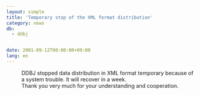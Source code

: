 ```yaml
---
layout: simple
title: 'Temporary stop of the XML format distribution'
category: news
db:
  - ddbj


date: 2001-09-12T00:00:00+09:00
lang: en
---
```


<dd>DDBJ stopped data distribution in XML format temporary because of a system trouble. It will recover in a week.<br>
<dd>Thank you very much for your understanding and cooperation.</dd>
</dd>
